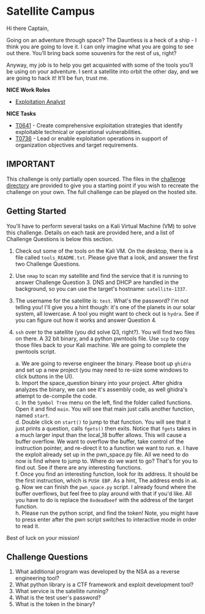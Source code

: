 # Satellite Campus

Hi there Captain,

Going on an adventure through space? The Dauntless is a heck of a ship - I think you are going to love it. I can only imagine what you are going to see out there. You’ll bring back some souvenirs for the rest of us, right?

Anyway, my job is to help you get acquainted with some of the tools you’ll be using on your adventure. I sent a satellite into orbit the other day, and we are going to hack it! It’ll be fun, trust me.

**NICE Work Roles**
- [Exploitation Analyst](https://niccs.cisa.gov/workforce-development/nice-framework)

**NICE Tasks**
- [T0641](https://niccs.cisa.gov/workforce-development/nice-framework) - Create comprehensive exploitation strategies that identify exploitable technical or operational vulnerabilities.
- [T0736](https://niccs.cisa.gov/workforce-development/nice-framework) - Lead or enable exploitation operations in support of organization objectives and target requirements.

## IMPORTANT

This challenge is only partially open sourced. The files in the [challenge directory](./challege) are provided to give you a starting point if you wish to recreate the challenge on your own. The full challenge can be played on the hosted site. 

## Getting Started

You'll have to perform several tasks on a Kali Virtual Machine (VM) to solve this challenge. Details on each task are provided here, and a list of Challenge Questions is below this section. 

1. Check out some of the tools on the Kali VM. On the desktop, there is a file called `tools_README.txt`. Please give that a look, and answer the first two Challenge Questions.
2. Use `nmap` to scan my satellite and find the service that it is running to answer Challenge Question 3. DNS and DHCP are handled in the background, so you can use the target's hostname: `satellite-1337`. 
3. The username for the satellite is: `test`. What's the password? I'm not telling you! I'll give you a hint though: it's one of the planets in our solar system, all lowercase. A tool you might want to check out is `hydra`. See if you can figure out how it works and answer Question 4.
4. `ssh` over to the satellite (you did solve Q3, right?). You will find two files on there. A 32 bit binary, and a python pwntools file. Use `scp` to copy those files back to your Kali machine. We are going to complete the pwntools script.  

    a. We are going to reverse engineer the binary. Please boot up `ghidra` and set up a new project (you may need to re-size some windows to click buttons in the UI).  
    b. Import the space_question binary into your project. After ghidra analyzes the binary, we can see it's assembly code, as well ghidra's attempt to de-compile the code.  
    c. In the `Symbol Tree` menu on the left, find the folder called functions. Open it and find `main`. You will see that main just calls another function, named `start`.  
    d. Double click on `start()` to jump to that function. You will see that it just prints a question, calls `fgets()` then exits. Notice that `fgets` takes in a much larger input than the local_18 buffer allows. This will cause a buffer overflow. We want to overflow the buffer, take control of the instruction pointer, and re-direct it to a function we want to run. 
    e. I have the exploit already set up in the pwn_space.py file. All we need to do now is find where to jump to. Where do we want to go? That's for you to find out. See if there are any interesting functions.  
    f. Once you find an interesting function, look for its address. It should be the first instruction, which is `PUSH EBP`. As a hint, The address ends in `a6`.  
    g. Now we can finish the `pwn_space.py` script. I already found where the buffer overflows, but feel free to play around with that if you'd like. All you have to do is replace the `0xdeadbeef` with the address of the target function.  
    h. Please run the python script, and find the token! Note, you might have to press enter after the pwn script switches to interactive mode in order to read it.

Best of luck on your mission!

## Challenge Questions

1. What additional program was developed by the NSA as a reverse engineering tool?
2. What python library is a CTF framework and exploit development tool?
3. What service is the satellite running?
4. What is the test user's password?
5. What is the token in the binary?

